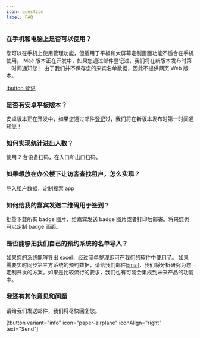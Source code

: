 ```yaml
---
icon: question
label: FAQ
---
```


### 在手机和电脑上是否可以使用？

您可以在手机上使用管理功能，但适用于平板和大屏幕定制画面功能不适合在手机使用。
Mac 版本正在开发中，如果您通过邮件登记过，我们将在新版本发布时第一时间通知您！
由于我们并不保存您的来宾名单数据，因此不提供网页 Web 版本。

[!button 登记](https://greeet.io/signup)

### 是否有安卓平板版本？

安卓版本正在开发中，如果您通过邮件[登记](https://greeet.io/signup)过，我们将在新版本发布时第一时间通知您！

### 如何实现统计进出人数？

使用 2 台设备扫码，在入口和出口扫码。

### 如果想放在办公楼下让访客查找租户，怎么实现？

导入租户数据，定制搜索 app

### 如何给我的嘉宾发送二维码用于签到？

批量下载所有 badge 图片，给嘉宾发送 badge 图片或者打印后邮寄。将来您也可以定制 badge 画面。

### 是否能够把我们自己的预约系统的名单导入？

如果您的系统能够导出 excel，经过简单整理即可在我们的软件中使用了。
如果需要实时同步第三方系统的预约数据，请给我们邮件[Email](mailto:abc@gmail.com)，我们将分析研究为您定制开发的方案。如果是比较流行的要求，我们也有可能会集成到未来产品的功能中。

### 我还有其他意见和问题

请给我们发送邮件，我们将尽快回复您。

[!button variant="info" icon="paper-airplane" iconAlign="right" text="Send"]
